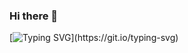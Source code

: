 ### Hi there 👋
[![Typing SVG](https://readme-typing-svg.demolab.com/?lines=Welcome!+This+is+Jims+Chacko.)](https://git.io/typing-svg)

<!--
**jimschacko/jimschacko** is a ✨ _special_ ✨ repository because its `README.md` (this file) appears on your GitHub profile.
Here are some ideas to get 

- 🔭 I’m currently worki
- 🌱 I’m currently l
- 👯 I’m looking to collaborate on
- 🤔 I’m looking for help with.
- 💬 Ask me about
- 📫 How to reach me:
- 😄 Pronouns: 
- ⚡ Fun fact: 
-->
